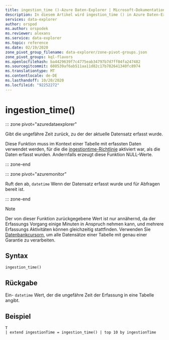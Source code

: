 ```yaml
---
title: ingestion_time ()-Azure Daten-Explorer | Microsoft-Dokumentation
description: In diesem Artikel wird ingestion_time () in Azure Daten-Explorer beschrieben.
services: data-explorer
author: orspod
ms.author: orspodek
ms.reviewer: alexans
ms.service: data-explorer
ms.topic: reference
ms.date: 02/19/2020
zone_pivot_group_filename: data-explorer/zone-pivot-groups.json
zone_pivot_groups: kql-flavors
ms.openlocfilehash: ba4429639f7c4775eab34797b7d7ff04fa247482
ms.sourcegitcommit: 608539af6ab511aa11d82c17b782641340fc8974
ms.translationtype: MT
ms.contentlocale: de-DE
ms.lasthandoff: 10/20/2020
ms.locfileid: "92252272"
---
```

# <a name="ingestion_time"></a>ingestion_time()

::: zone pivot="azuredataexplorer"

Gibt die ungefähre Zeit zurück, zu der der aktuelle Datensatz erfasst wurde.

Diese Funktion muss im Kontext einer Tabelle mit erfassten Daten verwendet werden, für die die [ingestiontime-Richtlinie](../management/ingestiontimepolicy.md) aktiviert war, als die Daten erfasst wurden. Andernfalls erzeugt diese Funktion NULL-Werte.

::: zone-end

::: zone pivot="azuremonitor"

Ruft den ab, `datetime` Wenn der Datensatz erfasst wurde und für Abfragen bereit ist.

::: zone-end

> [!NOTE]
> Der von dieser Funktion zurückgegebene Wert ist nur annähernd, da der Erfassungs Vorgang einige Minuten in Anspruch nehmen kann, und mehrere Erfassungs Aktivitäten können gleichzeitig stattfinden. Verwenden Sie [Datenbankcursorn](../management/databasecursor.md), um alle Datensätze einer Tabelle mit genau einer Garantie zu verarbeiten.

## <a name="syntax"></a>Syntax

`ingestion_time()`

## <a name="returns"></a>Rückgabe

Ein- `datetime` Wert, der die ungefähre Zeit der Erfassung in eine Tabelle angibt.

## <a name="example"></a>Beispiel

```kusto
T
| extend ingestionTime = ingestion_time() | top 10 by ingestionTime
```
